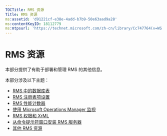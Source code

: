 ```yaml
---
TOCTitle: RMS 资源
Title: RMS 资源
ms:assetid: 'd91221cf-e38e-4add-b7b9-50e63aad9a28'
ms:contentKeyID: 18112779
ms:mtpsurl: 'https://technet.microsoft.com/zh-cn/library/Cc747764(v=WS.10)'
---
```


RMS 资源
========

本部分提供了有助于部署和管理 RMS 的其他信息。

本部分涉及以下主题：

-   [RMS 中的数据库表](https://technet.microsoft.com/a2598d74-c81f-4e1b-8839-1514cd054354)
-   [RMS 注册表项设置](https://technet.microsoft.com/bdb5c787-1810-45e9-bbb3-d0c2c04ca282)
-   [RMS 性能计数器](https://technet.microsoft.com/a2f4e30d-3c6f-4e74-bd11-8f2103f88b0c)
-   [使用 Microsoft Operations Manager 监视](https://technet.microsoft.com/ce372598-7421-4f1f-b8eb-f62da26e85d1)
-   [RMS 权限和 XrML](https://technet.microsoft.com/7eb5cdd1-cd48-4b2b-96b6-fc74f7b42e7f)
-   [从命令提示符窗口安装 RMS 服务器](https://technet.microsoft.com/b55b1e2a-dd14-4168-a37f-9cdedbec660b)
-   [其他 RMS 资源](https://technet.microsoft.com/8c41923b-e266-4a97-ae0e-10c9558b896a)
